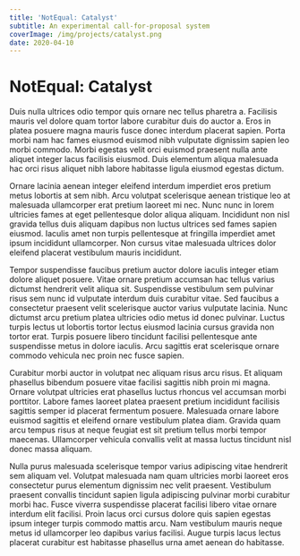 ```yaml
---
title: 'NotEqual: Catalyst'
subtitle: An experimental call-for-proposal system
coverImage: /img/projects/catalyst.png
date: 2020-04-10
---
```


# NotEqual: Catalyst

Duis nulla ultrices odio tempor quis ornare nec tellus pharetra a. Facilisis mauris vel dolore quam tortor labore curabitur duis do auctor a. Eros in platea posuere magna mauris fusce donec interdum placerat sapien. Porta morbi nam hac fames eiusmod euismod nibh vulputate dignissim sapien leo morbi commodo. Morbi egestas velit orci euismod praesent nulla ante aliquet integer lacus facilisis eiusmod. Duis elementum aliqua malesuada hac orci risus aliquet nibh labore habitasse ligula eiusmod egestas dictum.

Ornare lacinia aenean integer eleifend interdum imperdiet eros pretium metus lobortis at sem nibh. Arcu volutpat scelerisque aenean tristique leo at malesuada ullamcorper erat pretium laoreet mi nec. Nunc nunc in lorem ultricies fames at eget pellentesque dolor aliqua aliquam. Incididunt non nisl gravida tellus duis aliquam dapibus non luctus ultrices sed fames sapien eiusmod. Iaculis amet non turpis pellentesque at fringilla imperdiet amet ipsum incididunt ullamcorper. Non cursus vitae malesuada ultrices dolor eleifend placerat vestibulum mauris incididunt.

Tempor suspendisse faucibus pretium auctor dolore iaculis integer etiam dolore aliquet posuere. Vitae ornare pretium accumsan hac tellus varius dictumst hendrerit velit aliqua sit. Suspendisse vestibulum sem pulvinar risus sem nunc id vulputate interdum duis curabitur vitae. Sed faucibus a consectetur praesent velit scelerisque auctor varius vulputate lacinia. Nunc dictumst arcu pretium platea ultricies odio metus id donec pulvinar. Luctus turpis lectus ut lobortis tortor lectus eiusmod lacinia cursus gravida non tortor erat. Turpis posuere libero tincidunt facilisi pellentesque ante suspendisse metus in dolore iaculis. Arcu sagittis erat scelerisque ornare commodo vehicula nec proin nec fusce sapien.

Curabitur morbi auctor in volutpat nec aliquam risus arcu risus. Et aliquam phasellus bibendum posuere vitae facilisi sagittis nibh proin mi magna. Ornare volutpat ultricies erat phasellus luctus rhoncus vel accumsan morbi porttitor. Labore fames laoreet platea praesent pretium incididunt facilisis sagittis semper id placerat fermentum posuere. Malesuada ornare labore euismod sagittis et eleifend ornare vestibulum platea diam. Gravida quam arcu tempus risus at neque feugiat est sit pretium tellus morbi tempor maecenas. Ullamcorper vehicula convallis velit at massa luctus tincidunt nisl donec massa aliquam.

Nulla purus malesuada scelerisque tempor varius adipiscing vitae hendrerit sem aliquam vel. Volutpat malesuada nam quam ultricies morbi laoreet eros consectetur purus elementum dignissim nec velit praesent. Vestibulum praesent convallis tincidunt sapien ligula adipiscing pulvinar morbi curabitur morbi hac. Fusce viverra suspendisse placerat facilisi libero vitae ornare interdum elit facilisi. Proin lacus orci cursus dolore quis sapien egestas ipsum integer turpis commodo mattis arcu. Nam vestibulum mauris neque metus id ullamcorper leo dapibus varius facilisi. Augue turpis lacus lectus placerat curabitur est habitasse phasellus urna amet aenean do habitasse.
